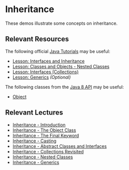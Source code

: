 Inheritance
=================================================

These demos illustrate some concepts on inheritance. 

## Relevant Resources ##

The following official [Java Tutorials](http://docs.oracle.com/javase/tutorial/index.html) may be useful:

- [Lesson: Interfaces and Inheritance](http://docs.oracle.com/javase/tutorial/java/IandI/index.html)
- [Lesson: Classes and Objects - Nested Classes](http://docs.oracle.com/javase/tutorial/java/javaOO/nested.html)
- [Lesson: Interfaces (Collections)](http://docs.oracle.com/javase/tutorial/collections/interfaces/index.html)
- [Lesson: Generics](http://docs.oracle.com/javase/tutorial/java/generics/index.html) *(Optional)*

The following classes from the [Java 8 API](http://docs.oracle.com/javase/8/docs/api/) may be useful:

- [Object](http://docs.oracle.com/javase/8/docs/api/java/lang/Object.html)

## Relevant Lectures ##

- [Inheritance - Introduction](#)
- [Inheritance - The Object Class](#)
- [Inheritance - The Final Keyword](#)
- [Inheritance - Casting](#)
- [Inheritance - Abstract Classes and Interfaces](#)
- [Inheritance - Collections Revisited](#)
- [Inheritance - Nested Classes](#)
- [Inheritance - Generics](#)
